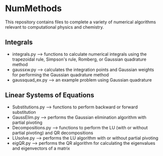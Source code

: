 # NumMethods
This repository contains files to complete a variety of numerical algorithms relevant to computational physics and chemistry.

## Integrals
- integrals.py --> functions to calculate numerical integrals using the trapezoidal rule, Simpson's rule, Romberg, or Gaussian quadrature method
- gaussxw.py --> calculates the integration points and Gaussian weights for performing the Gaussian quadrature method
- gaussquad_ex.py --> an example problem using Gaussian quadrature

## Linear Systems of Equations
- Substitutions.py --> functions to perform backward or forward substitution
- GaussElim.py --> performs the Gaussian elimination algorithm with partial pivoting
- Decompositions.py --> functions to perform the LU (with or without partial pivoting) and QR decompositions
- LUsolve.py --> performs the LU algorithm with or without partial pivoting
- eigQR.py --> performs the QR algorithm for calculating the eigenvalues and eigenvectors of a matrix